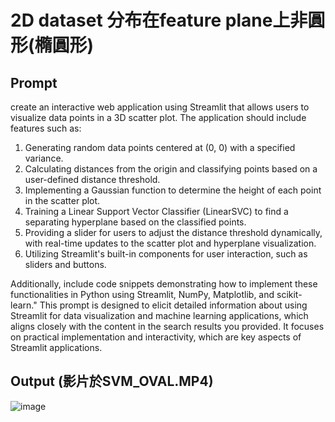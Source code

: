 # 2D dataset 分布在feature plane上非圓形(橢圓形)
## Prompt
create an interactive web application using Streamlit that allows users to visualize data points in a 3D scatter plot. The application should include features such as:<br> 
1. Generating random data points centered at (0, 0) with a specified variance.<br> 
2. Calculating distances from the origin and classifying points based on a user-defined distance threshold.<br> 
3. Implementing a Gaussian function to determine the height of each point in the scatter plot.<br> 
4. Training a Linear Support Vector Classifier (LinearSVC) to find a separating hyperplane based on the classified points.<br> 
5. Providing a slider for users to adjust the distance threshold dynamically, with real-time updates to the scatter plot and hyperplane visualization.<br> 
6. Utilizing Streamlit's built-in components for user interaction, such as sliders and buttons.<br> 

Additionally, include code snippets demonstrating how to implement these functionalities in Python using Streamlit, NumPy, Matplotlib, and scikit-learn." This prompt is designed to elicit detailed information about using Streamlit for data visualization and machine learning applications, which aligns closely with the content in the search results you provided. It focuses on practical implementation and interactivity, which are key aspects of Streamlit applications.

## Output (影片於SVM_OVAL.MP4)
![image](https://github.com/user-attachments/assets/f9f993ed-1521-4c83-884b-76240f9e5aa9)


